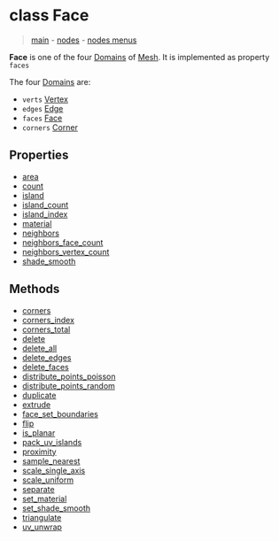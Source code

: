 # class Face

> [main](../index.md) - [nodes](nodes.md) - [nodes menus](nodes_menus.md)


**Face** is one of the four [Domains](Domain.md) of [Mesh](Mesh.md).
It is implemented as property `faces`

The four [Domains](Domain.md) are:
- `verts` [Vertex](Vertex.md)
- `edges` [Edge](Edge.md)
- `faces` [Face](Face.md)
- `corners` [Corner](Corner.md)
## Properties

- [area](#area)
- [count](#count)
- [island](#island)
- [island_count](#island_count)
- [island_index](#island_index)
- [material](#material)
- [neighbors](#neighbors)
- [neighbors_face_count](#neighbors_face_count)
- [neighbors_vertex_count](#neighbors_vertex_count)
- [shade_smooth](#shade_smooth)



## Methods

- [corners](#corners)
- [corners_index](#corners_index)
- [corners_total](#corners_total)
- [delete](#delete)
- [delete_all](#delete_all)
- [delete_edges](#delete_edges)
- [delete_faces](#delete_faces)
- [distribute_points_poisson](#distribute_points_poisson)
- [distribute_points_random](#distribute_points_random)
- [duplicate](#duplicate)
- [extrude](#extrude)
- [face_set_boundaries](#face_set_boundaries)
- [flip](#flip)
- [is_planar](#is_planar)
- [pack_uv_islands](#pack_uv_islands)
- [proximity](#proximity)
- [sample_nearest](#sample_nearest)
- [scale_single_axis](#scale_single_axis)
- [scale_uniform](#scale_uniform)
- [separate](#separate)
- [set_material](#set_material)
- [set_shade_smooth](#set_shade_smooth)
- [triangulate](#triangulate)
- [uv_unwrap](#uv_unwrap)

